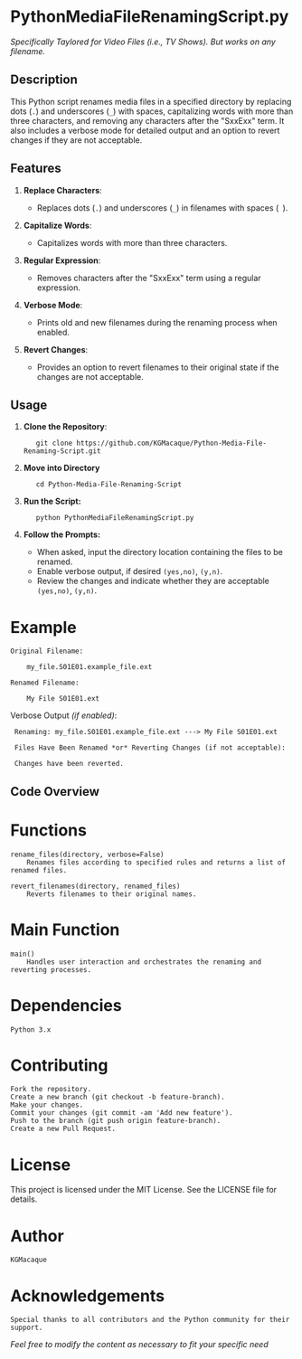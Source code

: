 


#   PythonMediaFileRenamingScript.py
*Specifically Taylored for Video Files (i.e., TV Shows). But works on any filename.*

## Description

This Python script renames media files in a specified directory by replacing dots (`.`) and underscores (`_`) with spaces, capitalizing words with more than three characters, and removing any characters after the "SxxExx" term. It also includes a verbose mode for detailed output and an option to revert changes if they are not acceptable.

## Features

1. **Replace Characters**:
   - Replaces dots (`.`) and underscores (`_`) in filenames with spaces (` `).

2. **Capitalize Words**:
   - Capitalizes words with more than three characters.

3. **Regular Expression**:
   - Removes characters after the "SxxExx" term using a regular expression.

4. **Verbose Mode**:
   - Prints old and new filenames during the renaming process when enabled.

5. **Revert Changes**:
   - Provides an option to revert filenames to their original state if the changes are not acceptable.

## Usage

1. **Clone the Repository**:

          git clone https://github.com/KGMacaque/Python-Media-File-Renaming-Script.git

3. **Move into Directory**

          cd Python-Media-File-Renaming-Script

4. **Run the Script:**

          python PythonMediaFileRenamingScript.py

5. **Follow the Prompts:**
   
   -  When asked, input the directory location containing the files to be renamed.
   -  Enable verbose output, if desired `(yes,no)`, `(y,n)`.
   -  Review the changes and indicate whether they are acceptable `(yes,no)`, `(y,n)`.


#   Example

    Original Filename:

        my_file.S01E01.example_file.ext

    Renamed Filename:

        My File S01E01.ext


Verbose Output *(if enabled)*:

     Renaming: my_file.S01E01.example_file.ext ---> My File S01E01.ext

     Files Have Been Renamed *or* Reverting Changes (if not acceptable):

     Changes have been reverted.




##  Code Overview

#   Functions

    rename_files(directory, verbose=False)
        Renames files according to specified rules and returns a list of renamed files.

    revert_filenames(directory, renamed_files)
        Reverts filenames to their original names.

#   Main Function

    main()
        Handles user interaction and orchestrates the renaming and reverting processes.

#   Dependencies

    Python 3.x

#   Contributing

    Fork the repository.
    Create a new branch (git checkout -b feature-branch).
    Make your changes.
    Commit your changes (git commit -am 'Add new feature').
    Push to the branch (git push origin feature-branch).
    Create a new Pull Request.

#   License

This project is licensed under the MIT License. See the LICENSE file for details.

#   Author

    KGMacaque

#   Acknowledgements

    Special thanks to all contributors and the Python community for their support.



*Feel free to modify the content as necessary to fit your specific need*
